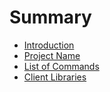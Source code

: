 # Summary

* [Introduction](README.md)
* [Project Name](name.md)
* [List of Commands](commands.md)
* [Client Libraries](clients.md)
